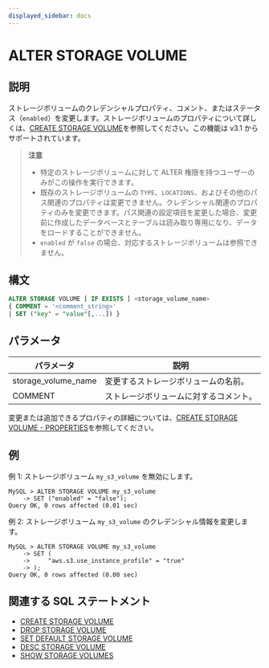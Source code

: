```yaml
---
displayed_sidebar: docs
---
```


# ALTER STORAGE VOLUME

## 説明

ストレージボリュームのクレデンシャルプロパティ、コメント、またはステータス（`enabled`）を変更します。ストレージボリュームのプロパティについて詳しくは、[CREATE STORAGE VOLUME](CREATE_STORAGE_VOLUME.md)を参照してください。この機能は v3.1 からサポートされています。

> **注意**
>
> - 特定のストレージボリュームに対して ALTER 権限を持つユーザーのみがこの操作を実行できます。
> - 既存のストレージボリュームの `TYPE`、`LOCATIONS`、およびその他のパス関連のプロパティは変更できません。クレデンシャル関連のプロパティのみを変更できます。パス関連の設定項目を変更した場合、変更前に作成したデータベースとテーブルは読み取り専用になり、データをロードすることができません。
> - `enabled` が `false` の場合、対応するストレージボリュームは参照できません。

## 構文

```SQL
ALTER STORAGE VOLUME [ IF EXISTS ] <storage_volume_name>
{ COMMENT = '<comment_string>'
| SET ("key" = "value"[,...]) }
```

## パラメータ

| **パラメータ**      | **説明**                                  |
| ------------------- | ---------------------------------------- |
| storage_volume_name | 変更するストレージボリュームの名前。     |
| COMMENT             | ストレージボリュームに対するコメント。   |

変更または追加できるプロパティの詳細については、[CREATE STORAGE VOLUME - PROPERTIES](CREATE_STORAGE_VOLUME.md#properties)を参照してください。

## 例

例 1: ストレージボリューム `my_s3_volume` を無効にします。

```Plain
MySQL > ALTER STORAGE VOLUME my_s3_volume
    -> SET ("enabled" = "false");
Query OK, 0 rows affected (0.01 sec)
```

例 2: ストレージボリューム `my_s3_volume` のクレデンシャル情報を変更します。

```Plain
MySQL > ALTER STORAGE VOLUME my_s3_volume
    -> SET (
    ->     "aws.s3.use_instance_profile" = "true"
    -> );
Query OK, 0 rows affected (0.00 sec)
```

## 関連する SQL ステートメント

- [CREATE STORAGE VOLUME](CREATE_STORAGE_VOLUME.md)
- [DROP STORAGE VOLUME](DROP_STORAGE_VOLUME.md)
- [SET DEFAULT STORAGE VOLUME](SET_DEFAULT_STORAGE_VOLUME.md)
- [DESC STORAGE VOLUME](DESC_STORAGE_VOLUME.md)
- [SHOW STORAGE VOLUMES](SHOW_STORAGE_VOLUMES.md)
